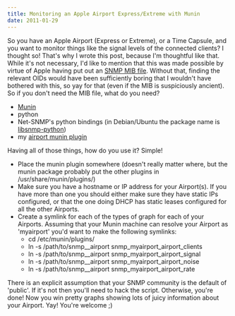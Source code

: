 ```yaml
---
title: Monitoring an Apple Airport Express/Extreme with Munin
date: 2011-01-29
---
```


So you have an Apple Airport (Express or Extreme), or a Time Capsule, and you want to monitor things like the signal levels of the connected clients? I thought so! That's why I wrote this post, because I'm thoughtful like that.
While it's not necessary, I'd like to mention that this was made possible by virtue of Apple having put out an [SNMP MIB file](http://support.apple.com/kb/DL1186 "Apple's SNMP MIB file for their Airport products"). Without that, finding the relevant OIDs would have been sufficiently boring that I wouldn't have bothered with this, so yay for that (even if the MIB is suspiciously ancient).
So if you don't need the MIB file, what do you need?

-   [Munin](http://munin-monitoring.org "Munin. Monitoring for lazy people!")
-   python
-   Net-SNMP's python bindings (in Debian/Ubuntu the package name is [libsnmp-python](apt:libsnmp-python "Click here to install libsnmp-python"))
-   my [airport munin plugin](http://bazaar.launchpad.net/~cmsj/+junk/munin-plugins/view/head:/snmp__airport "Airport SNMP plugin for Munin")

Having all of those things, how do you use it? Simple!
-   Place the munin plugin somewhere (doesn't really matter where, but the munin package probably put the other plugins in /usr/share/munin/plugins/)
-   Make sure you have a hostname or IP address for your Airport(s). If you have more than one you should either make sure they have static IPs configured, or that the one doing DHCP has static leases configured for all the other Airports.
-   Create a symlink for each of the types of graph for each of your Airports. Assuming that your Munin machine can resolve your Airport as 'myairport' you'd want to make the following symlinks:
    -   cd /etc/munin/plugins/
    -   ln -s /path/to/snmp\_\_airport snmp\_myairport\_airport\_clients
    -   ln -s /path/to/snmp\_\_airport snmp\_myairport\_airport\_signal
    -   ln -s /path/to/snmp\_\_airport snmp\_myairport\_airport\_noise
    -   ln -s /path/to/snmp\_\_airport snmp\_myairport\_airport\_rate

There is an explicit assumption that your SNMP community is the default of 'public'. If it's not then you'll need to hack the script. Otherwise, you're done! Now you win pretty graphs showing lots of juicy information about your Airport. Yay! You're welcome ;)
